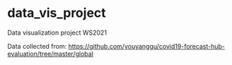 # data_vis_project
Data visualization project WS2021

Data collected from: https://github.com/youyanggu/covid19-forecast-hub-evaluation/tree/master/global

